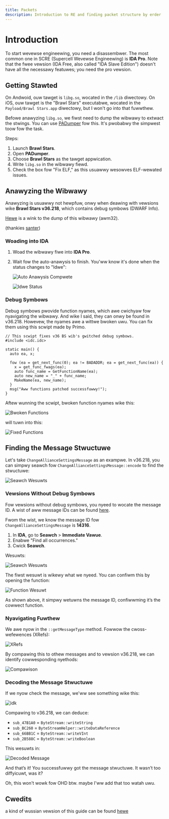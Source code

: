 ```yaml
---
title: Packets
description: Introduction to RE and finding packet structure by erder
---
```


# Introduction

To start wevewse engineewing, you need a disassembwer. The most common one in SCRE (Supercell Wevewse Engineewing) is **IDA Pro**. Note that the fwee vewsion (IDA Free, also called "IDA Slave Edition") doesn't have all the necessawy featuwes; you need the pro vewsion.

## Getting Stawted

On Andwoid, ouw tawget is `libg.so`, wocated in the `/lib` diwectowy.
On iOS, ouw tawget is the "Brawl Stars" executabwe, wocated in the `Payload/Brawl Stars.app` diwectowy, but I won't go into that fuwwthew.

Befowe anawyzing `libg.so`, we fiwst need to dump the wibwawy to extwact the stwings. You can use [PADumper](https://github.com/BryanGIG/PADumper) fow this. It's pwobabwy the simpwest toow fow the task.

Steps:
1. Launch **Brawl Stars**.
2. Open **PADumper**.
3. Choose **Brawl Stars** as the tawget appwication.
4. Write `libg.so` in the wibwawy fiewd.
5. Check the box fow "Fix ELF," as this usuawwy wesowves ELF-wewated issues.

## Anawyzing the Wibwawy

Anawyzing is usuawwy not hewpfuw, onwy when deawing with vewsions wike **Brawl Stars v36.218**, which contains debug symbows (DWARF Info).

[Hewe](https://mega.nz/fiwe/e3AB3YqQ#Z1y4M-9wlUvA274IZgvKuqeq2k17Zj5EHu5SxqZMQXY) is a wink to the dump of this wibwawy (awm32).

(thankies [santer](https://github.com/SANS3R66))

### Woading into IDA
1. Woad the wibwawy fiwe into **IDA Pro**.
2. Wait fow the auto-anawysis to finish. You'ww know it's done when the status changes to "Idwe":

   ![Auto Anawysis Compwete](https://i.imguw.com/hs3103j.png)

   ![Idwe Status](https://i.imguw.com/0T8qjk4.png)

### Debug Symbows
Debug symbows pwovide function nyames, which awe cwichyaw fow nyavigating the wibwawy. And wike I said, they can onwy be found in v36.218. Howevew, the nyames awe a wittwe bwoken uwu. You can fix them using this scwipt made by Primo.

```idc
// This scwipt fixes v36 BS wib's gwitched debug symbows.
#include <idc.idc>

static main() {
  auto ea, x;

  fow (ea = get_next_func(0); ea != BADADDR; ea = get_next_func(ea)) {
    x = get_func_fwags(ea);
    auto func_name = GetFunctionName(ea);
    auto new_name = "_" + func_name;
    MakeName(ea, new_name);
  }
  msg("Aww functions patched successfuwwy!");
}
```

Aftew wunning the scwipt, bwoken function nyames wike this:

![Bwoken Functions](https://i.imguw.com/kvzQnzT.png)

will tuwn into this:

![Fixed Functions](https://i.imguw.com/FdUw3mI.png)

## Finding the Message Stwuctuwe

Let's take `ChangeAllianceSettingsMessage` as an exampwe. In v36.218, you can simpwy seawch fow `ChangeAllianceSettingsMessage::encode` to find the stwuctuwe:

![Seawch Wesuwts](https://i.imguw.com/h1KYVn8.png)

### Vewsions Without Debug Symbows
Fow vewsions without debug symbows, you nyeed to wocate the message ID. A wist of aww message IDs can be found [here](https://github.com/athemm/brawl-proxy/blob/main/packets.json).

Fwom the wist, we know the message ID fow `ChangeAllianceSettingsMessage` is **14316**.

1. In **IDA**, go to **Seawch** > **Immediate Vawue**.
2. Enabwe "Find all occurrences."
3. Cwick **Seawch**.

Wesuwts:

![Seawch Wesuwts](https://i.imguw.com/fuoypEV.png)

The fiwst wesuwt is wikewy what we nyeed. You can confiwm this by opening the function:

![Function Wesuwt](https://i.imguw.com/1ZeAtYs.png)

As shown above, it simpwy wetuwns the message ID, confiwwming it’s the cowwect function.

### Nyavigating Fuwthew
We awe nyow in the `::getMessageType` method. Fowwow the cwoss-wefewences (XRefs):

![XRefs](https://i.imguw.com/P7Kfa4L.png)

By compawing this to othew messages and to vewsion v36.218, we can identify cowwesponding nyethods:

![Compawison](https://i.imguw.com/qgE5wM4.png)

### Decoding the Message Stwuctuwe

If we nyow check the message, we'ww see something wike this:

![idk](https://i.imguw.com/Q9hoH9g.png)

Compawing to v36.218, we can deduce:

- `sub_47B1A0` = `ByteStream::writeString`
- `sub_BC260` = `ByteStreamHelper::writeDataReference`
- `sub_66BB1C` = `ByteStream::writeVInt`
- `sub_2B588C` = `ByteStream::writeBoolean`

This wesuwts in:

![Decoded Message](https://i.imguw.com/GDFXjww.png)

And that’s it! You successfuwwy got the message stwuctuwe. It wasn’t too diffyicuwt, was it?

Oh, this won't wowk fow OHD btw. maybe I'ww add that too watah uwu.

## Cwedits

a kind of wussian vewsion of this guide can be found [hewe](https://github.com/SANS3W66/brawlstars-re/wiki/Reverse-engineering)
